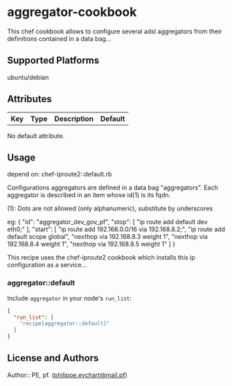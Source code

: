 # aggregator-cookbook

 This chef cookbook allows to configure several adsl aggregators from their definitions contained in a data bag...

## Supported Platforms

 ubuntu/debian

## Attributes

<table>
  <tr>
    <th>Key</th>
    <th>Type</th>
    <th>Description</th>
    <th>Default</th>
  </tr>
</table>

 No default attribute.

## Usage

 depend on: chef-iproute2::default.rb

 Configurations aggregators are defined in a data bag "aggregators". Each aggregator is described in an item whose id(1) is its fqdn.

 (1): Dots are not allowed (only alphanumeric), substitute by underscores

eg:
 {
  "id": "aggregator_dev_gov_pf",
  "stop": [
    "ip route add default dev eth0;"
  ],
  "start": [
    "ip route add 192.168.0.0/16 via 192.168.8.2;",
    "ip route add default scope global",
    "nexthop via 192.168.8.3 weight 1",
    "nexthop via 192.168.8.4 weight 1",
    "nexthop via 192.168.8.5 weight 1"
  ]
}

 This recipe uses the chef-iproute2 cookbook which installs this ip configuration as a service...


### aggregator::default

Include `aggregator` in your node's `run_list`:

```json
{
  "run_list": [
    "recipe[aggregator::default]"
  ]
}
```

## License and Authors

Author:: PE, pf. (<philippe.eychart@mail.pf>)
